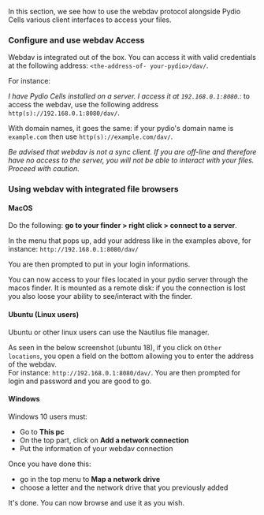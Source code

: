 In this section, we see how to use the webdav protocol alongside Pydio Cells various client interfaces to access your files.

### Configure and use webdav Access

Webdav is integrated out of the box. You can access it with valid credentials at the following address: `<the-address-of- your-pydio>/dav/`.

For instance:

_I have Pydio Cells installed on a server. I access it at `192.168.0.1:8080`._: to access the webdav, use the following address `http(s)://192.168.0.1:8080/dav/`.  

With domain names, it goes the same: if your pydio's domain name is `example.com` then use `http(s)://example.com/dav/`.

*Be advised that webdav is not a sync client. If you are off-line and therefore have no access to the server, you will not be able to interact with your files. Proceed with caution.*

### Using webdav with integrated file browsers

#### MacOS

Do the following: **go to your finder > right click > connect to a server**.

In the menu that pops up, add your address like in the examples above, for instance: `http://192.168.0.1:8080/dav/`

You are then prompted to put in your login informations.

You can now access to your files located in your pydio server through the macos finder. It is mounted as a remote disk: if you the connection is lost you also loose your ability to see/interact with the finder.

#### Ubuntu (Linux users)

Ubuntu or other linux users can use the Nautilus file manager.

As seen in the below screenshot (ubuntu 18), if you click on `Other locations`, you open a field on the bottom allowing you to enter the address of the webdav.  
For instance: `http://192.168.0.1:8080/dav/`. You are then prompted for login and password and you are good to go.

#### Windows 

Windows 10 users must:
- Go to **This pc** 
- On the top part, click on **Add a network connection** 
- Put the information of your webdav connection

Once you have done this:

- go in the top menu to **Map a network drive** 
- choose a letter and the network drive that you previously added
   
It's done. You can now browse and use it as you wish.
